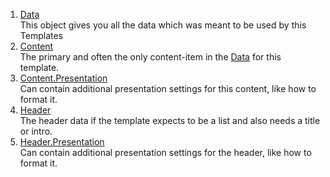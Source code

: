 1. [Data](xref:NetCode.DynamicCode.Data)  
    This object gives you all the data which was meant to be used by this Templates
1. [Content](xref:NetCode.DynamicCode.Content)  
    The primary and often the only content-item in the [Data](xref:NetCode.DynamicCode.Data) for this template. 
1. [Content.Presentation](xref:NetCode.DynamicCode.Content)  
    Can contain additional presentation settings for this content, like how to format it. 
1. [Header](xref:NetCode.DynamicCode.Header)  
    The header data if the template expects to be a list and also needs a title or intro.
1. [Header.Presentation](xref:NetCode.DynamicCode.Content)  
    Can contain additional presentation settings for the header, like how to format it. 